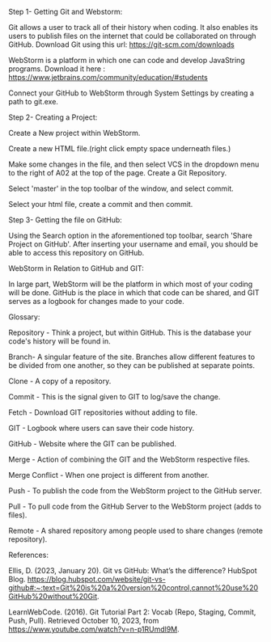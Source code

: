 Step 1- Getting Git and Webstorm:

Git allows a user to track all of their history when coding. It also enables its users to publish files on the internet that could be collaborated on through GitHub.
Download Git using this url: https://git-scm.com/downloads

WebStorm is a platform in which one can code and develop JavaString programs. Download it here : https://www.jetbrains.com/community/education/#students

Connect your GitHub to WebStorm through System Settings by creating a path to git.exe.

Step 2- Creating a Project:

Create a New project within WebStorm.

Create a new HTML file.(right click empty space underneath files.) 

Make some changes in the file, and then select VCS in the dropdown menu to the right of A02 at the top of the page.
Create a Git Repository.

Select 'master' in the top toolbar of the window, and select commit.

Select your html file, create a commit and then commit. 

Step 3- Getting the file on GitHub:

Using the Search option in the aforementioned top toolbar, search 'Share Project on GitHub'.
After inserting your username and email, you should be able to access this repository on GitHub.

WebStorm in Relation to GitHub and GIT:

In large part, WebStorm will be the platform in which most of your coding will be done. GitHub is the place in which that code can be shared,
and GIT serves as a logbook for changes made to your code.


Glossary:

Repository - Think a project, but within GitHub. This is the database your code's history will be found in.

Branch- A singular feature of the site. Branches allow different features to be divided from one another, so they can be published at separate points.

Clone - A copy of a repository.

Commit - This is the signal given to GIT to log/save the change. 
                 
Fetch - Download GIT repositories without adding to file.

GIT - Logbook where users can save their code history.

GitHub - Website where the GIT can be published.

Merge - Action of combining the GIT and the WebStorm respective files. 

Merge Conflict - When one project is different from another.

Push - To publish the code from the WebStorm project to the GitHub server.

Pull - To pull code from the GitHub Server to the WebStorm project (adds to files).

Remote - A shared repository among people used to share changes (remote repository).


References:
                       
Ellis, D. (2023, January 20). Git vs GitHub: What’s the difference? HubSpot Blog. 
https://blog.hubspot.com/website/git-vs-github#:~:text=Git%20is%20a%20version%20control,cannot%20use%20GitHub%20without%20Git. 

LearnWebCode. (2016). Git Tutorial Part 2: Vocab (Repo, Staging, Commit, Push, Pull). 
Retrieved October 10, 2023, from https://www.youtube.com/watch?v=n-p1RUmdl9M. 

